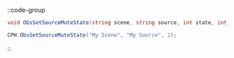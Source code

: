 ::code-group
  ```csharp [Method]
  void ObsSetSourceMuteState(string scene, string source, int state, int connection = 0);
  ```
  ```csharp [Example]
  CPH.ObsSetSourceMuteState("My Scene", "My Source", 1);
  ```
::
